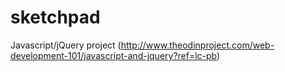# sketchpad
Javascript/jQuery project
(http://www.theodinproject.com/web-development-101/javascript-and-jquery?ref=lc-pb)
